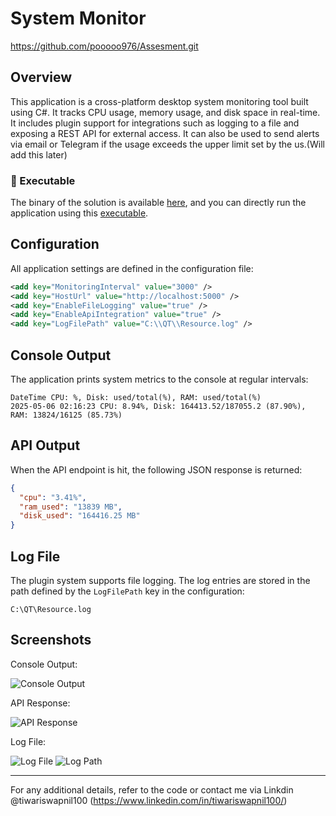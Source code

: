 # System Monitor
https://github.com/pooooo976/Assesment.git

## Overview

This application is a cross-platform desktop system monitoring tool built using C#. It tracks CPU usage, memory usage, and disk space in real-time. It includes plugin support for integrations such as logging to a file and exposing a REST API for external access.
It can also be used to send alerts via email or Telegram if the usage exceeds the upper limit set by the us.(Will add this later)

### 🔗 Executable

The binary of the solution is available [here](https://github.com/pooooo976/Assesment/blob/main/Assesment_Soroco/bin/Debug/net8.0), and you can directly run the application using this [executable](https://github.com/pooooo976/Assesment/blob/main/Assesment_Soroco/bin/Debug/net8.0/Assesment_Soroco.exe).



## Configuration

All application settings are defined in the configuration file:

```xml
<add key="MonitoringInterval" value="3000" />
<add key="HostUrl" value="http://localhost:5000" />
<add key="EnableFileLogging" value="true" />
<add key="EnableApiIntegration" value="true" />
<add key="LogFilePath" value="C:\\QT\\Resource.log" />
```

## Console Output

The application prints system metrics to the console at regular intervals:

```
DateTime CPU: %, Disk: used/total(%), RAM: used/total(%)
2025-05-06 02:16:23 CPU: 8.94%, Disk: 164413.52/187055.2 (87.90%), RAM: 13824/16125 (85.73%)
```

## API Output

When the API endpoint is hit, the following JSON response is returned:

```json
{
  "cpu": "3.41%",
  "ram_used": "13839 MB",
  "disk_used": "164416.25 MB"
}
```

## Log File

The plugin system supports file logging. The log entries are stored in the path defined by the `LogFilePath` key in the configuration:

```
C:\QT\Resource.log
```

## Screenshots

Console Output:

![Console Output](https://github.com/user-attachments/assets/2222f97a-7026-47e5-ba7f-4eed55596b51)



API Response:

![API Response](https://github.com/user-attachments/assets/54033bf2-97c9-4b6b-a682-62ee0495e006)



Log File:

![Log File](https://github.com/user-attachments/assets/f10b1112-c8e6-425e-949e-209912c4bcbd)
![Log Path](https://github.com/user-attachments/assets/00ef9b4f-9c22-4a9c-ac31-60ec76287b1a)

---

For any additional details, refer to the code or contact me via Linkdin @tiwariswapnil100 (https://www.linkedin.com/in/tiwariswapnil100/)


